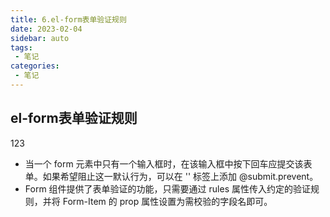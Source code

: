 ```yaml
---
title: 6.el-form表单验证规则
date: 2023-02-04
sidebar: auto
tags:
 - 笔记
categories:
 - 笔记
---
```


## el-form表单验证规则

123

- 当一个 form 元素中只有一个输入框时，在该输入框中按下回车应提交该表单。如果希望阻止这一默认行为，可以在 '<el-form>' 标签上添加 @submit.prevent。
- Form 组件提供了表单验证的功能，只需要通过 rules 属性传入约定的验证规则，并将 Form-Item 的 prop 属性设置为需校验的字段名即可。

<!-- ```html
<el-form
  ref="ruleFormRef"
  :model="modelValue"
  label-position="top"
  :rules="dialogCreateRules"
  @submit.prevent
>
  <el-form-item
    label="任务名称"
    prop="dialogInput"
    class="createTaskTitle"
  >
    <el-input
      v-model="modelValue.dialogInput"
      placeholder="请输入"
      class="dialog-create-input"
      autofocus
    />
  </el-form-item>
</el-form>
``` -->